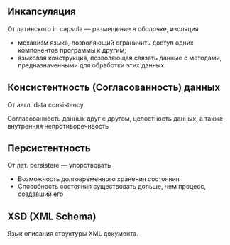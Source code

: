 ## Инкапсуляция

От латинского in capsula — размещение в оболочке, изоляция

* механизм языка, позволяющий ограничить доступ одних компонентов программы к другим;
* языковая конструкция, позволяющая связать данные с методами, предназначенными для обработки этих данных.

## Консистентность (Согласованность) данных

От англ. data consistency

Согласованность данных друг с другом, целостность данных, а также внутренняя непротиворечивость

## Персистентность 

От лат. persistere — упорствовать

* Возможность долговременного хранения состояния
* Способность состояния существовать дольше, чем процесс, создавший его

## XSD (XML Schema)

Язык описания структуры XML документа.
